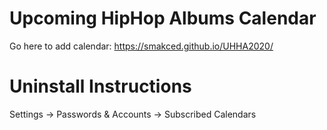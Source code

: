 # Upcoming HipHop Albums Calendar
Go here to add calendar: https://smakced.github.io/UHHA2020/
# Uninstall Instructions
Settings → Passwords & Accounts → Subscribed Calendars
